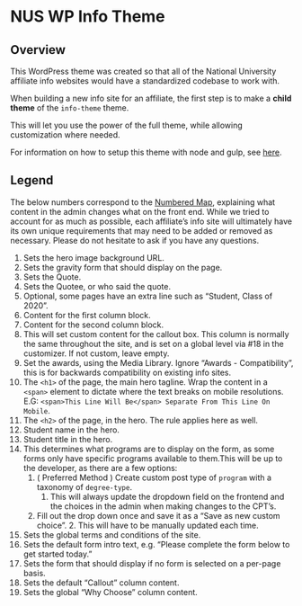 # NUS WP Info Theme

## Overview
This WordPress theme was created so that all of the National University affiliate info websites would have a standardized codebase to work with.

When building a new info site for an affiliate, the first step is to make a **child theme** of the `info-theme` theme.

This will let you use the power of the full theme, while allowing customization where needed.

For information on how to setup this theme with node and gulp, see [here](https://github.com/NationalUniversitySystem/nusa-base-wptheme).

## Legend
The below numbers correspond to the [Numbered Map](Info-Theme-Numbered-Guide.jpg), explaining what content in the admin changes what on the front end. While we tried to account for as much as possible, each affiliate’s info site will ultimately have its own unique requirements that may need to be added or removed as necessary. Please do not hesitate to ask if you have any questions.


1. Sets the hero image background URL.
2. Sets the gravity form that should display on the page.
3. Sets the Quote.
4. Sets the Quotee, or who said the quote.
5. Optional, some pages have an extra line such as “Student, Class of 2020”.
6. Content for the first column block.
7. Content for the second column block.
8. This will set custom content for the callout box. This column is normally the same throughout the site, and is set on a global level via #18 in the customizer.  If not custom, leave empty.
9. Set the awards, using the Media Library. Ignore “Awards - Compatibility”, this is for backwards compatibility on existing info sites.
10. The `<h1>` of the page, the main hero tagline. Wrap the content in a `<span>` element to dictate where the text breaks on mobile resolutions. E.G: `<span>This Line Will Be</span> Separate From This Line On Mobile`.
11. The `<h2>` of the page, in the hero. The <span> rule applies here as well.
12. Student name in the hero.
13. Student title in the hero.
14. This determines what programs are to display on the form, as some forms only have specific programs available to them.This will be up to the developer, as there are a few options:
    1. ( Preferred Method ) Create custom post type of `program` with a taxonomy of `degree-type`.
        1. This will always update the dropdown field on the frontend and the choices in the admin when making changes to the CPT’s.
    2. Fill out the drop down once and save it as a “Save as new custom choice”.
        2. This will have to be manually updated each time.
15. Sets the global terms and conditions of the site.
16. Sets the default form intro text, e.g. “Please complete the form below to get started today.”
17. Sets the form that should display if no form is selected on a per-page basis.
18. Sets the default “Callout” column content.
19. Sets the global “Why Choose” column content.
